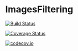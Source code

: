 # ImagesFiltering

[![Build Status](https://travis-ci.org/JuliaImages/ImagesFiltering.jl.svg?branch=master)](https://travis-ci.org/JuliaImages/ImagesFiltering.jl)

[![Coverage Status](https://coveralls.io/repos/JuliaImages/ImagesFiltering.jl/badge.svg?branch=master&service=github)](https://coveralls.io/github/JuliaImages/ImagesFiltering.jl?branch=master)

[![codecov.io](http://codecov.io/github/JuliaImages/ImagesFiltering.jl/coverage.svg?branch=master)](http://codecov.io/github/JuliaImages/ImagesFiltering.jl?branch=master)
